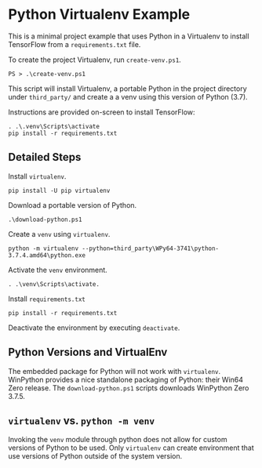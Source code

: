 Python Virtualenv Example
=========================

This is a minimal project example that uses Python in a Virtualenv to install
TensorFlow from a `requirements.txt` file.

To create the project Virtualenv, run `create-venv.ps1`.

```
PS > .\create-venv.ps1
```

This script will install Virtualenv, a portable Python in the project directory
under `third_party/` and create a a venv using this version of Python (3.7).

Instructions are provided on-screen to install TensorFlow:
```
. .\.venv\Scripts\activate
pip install -r requirements.txt
```

## Detailed Steps

Install `virtualenv`.
```
pip install -U pip virtualenv
```

Download a portable version of Python.

```
.\download-python.ps1
```

Create a `venv` using `virtualenv`.

```
python -m virtualenv --python=third_party\WPy64-3741\python-3.7.4.amd64\python.exe
```

Activate the `venv` environment.
```
. .\venv\Scripts\activate. 
```

Install `requirements.txt`
```
pip install -r requirements.txt
```

Deactivate the environment by executing `deactivate`.

## Python Versions and VirtualEnv

The embedded package for Python will not work with `virtualenv`. WinPython provides a nice standalone packaging of Python: their Win64 Zero release.
The `download-python.ps1` scripts downloads WinPython Zero 3.7.5.

## `virtualenv` vs. `python -m venv`

Invoking the `venv` module through python does not allow for custom versions of Python to be used.
Only `virtualenv` can create environment that use versions of Python outside of the system version.
